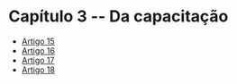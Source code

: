 # Capítulo 3 -- Da capacitação

- [Artigo 15](art-15.md)
- [Artigo 16](art-16.md)
- [Artigo 17](art-17.md)
- [Artigo 18](art-18.md)

